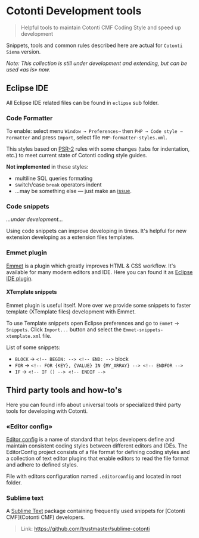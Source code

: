 # Cotonti Development tools #

> Helpful tools to maintain Cotonti CMF Coding Style and speed up development

Snippets, tools and common rules described here are actual for `Cotonti Siena` version. 

*Note: This collection is still under development and extending, but can be used «as is» now.*

## Eclipse IDE ##

All Eclipse IDE related files can be found in `eclipse` sub folder.

### Code Formatter ###

To enable: select menu `Window → Preferences→` then `PHP → Code style → Formatter` and press `Import`, select file `PHP-formatter-styles.xml`. 

This styles based on [PSR-2](http://www.php-fig.org/psr/psr-2/) rules with some changes (tabs for indentation, etc.) to meet current state of Cotonti coding style guides.

**Not implemented** in these styles:
 * multiline SQL queries formating
 * switch/case `break` operators indent
 * …may be something else — just make an [issue](https://github.com/macik/cotonti-coding_style/issues/new).

### Code snippets ###

  *…under development…*

Using code snippets can improve developing in times. It's helpful for new extension developing as a extension files templates.

### Emmet plugin ###

[Emmet](http://emmet.io/) is a plugin which greatly improves HTML & CSS workflow.
It's available for many modern editors and IDE. Here you can found it as [Eclipse IDE plugin](https://github.com/emmetio/emmet-eclipse#readme).

#### XTemplate snippets ####

Emmet plugin is useful itself. More over we provide some snippets to faster template (XTemplate files) development with Emmet.

To use Template snippets open Eclipse preferences and go to `Emmet` → `Snippets`.
Click `Import...` button and select the `Emmet-snippets-xtemplate.xml` file.

List of some snippets:
* `BLOCK` → `<!-- BEGIN: --> <!-- END: -->` block
* `FOR` → `<!-- FOR {KEY}, {VALUE} IN {MY_ARRAY} --> <!-- ENDFOR -->`
* `IF` → `<!-- IF () --> <!-- ENDIF -->`

## Third party tools and how-to's ##

Here you can found info about universal tools or specialized third party tools for developing with Cotonti.

### «Editor config» ###

[Editor config](http://editorconfig.org/) is a name of standard that helps developers define and maintain consistent coding styles between different editors and IDEs. The EditorConfig project consists of a file format for defining coding styles and a collection of text editor plugins that enable editors to read the file format and adhere to defined styles.

File with editors configuration named `.editorconfig` and located in root folder.

### Sublime text ###

A [Sublime Text](http://www.sublimetext.com/) package containing frequently used snippets for [Cotonti CMF](Cotonti CMF) developers.

 > Link: https://github.com/trustmaster/sublime-cotonti

